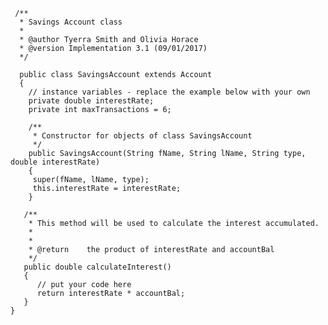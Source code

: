 
     /**
      * Savings Account class
      *
      * @author Tyerra Smith and Olivia Horace
      * @version Implementation 3.1 (09/01/2017)
      */
       
      public class SavingsAccount extends Account
      {
        // instance variables - replace the example below with your own
        private double interestRate;
        private int maxTransactions = 6;

        /**
         * Constructor for objects of class SavingsAccount
         */
        public SavingsAccount(String fName, String lName, String type, double interestRate)
        {
         super(fName, lName, type);
         this.interestRate = interestRate;
        }

       /**
        * This method will be used to calculate the interest accumulated.
        *
        * 
        * @return    the product of interestRate and accountBal
        */
       public double calculateInterest()
       {
          // put your code here
          return interestRate * accountBal;
       }
    }
